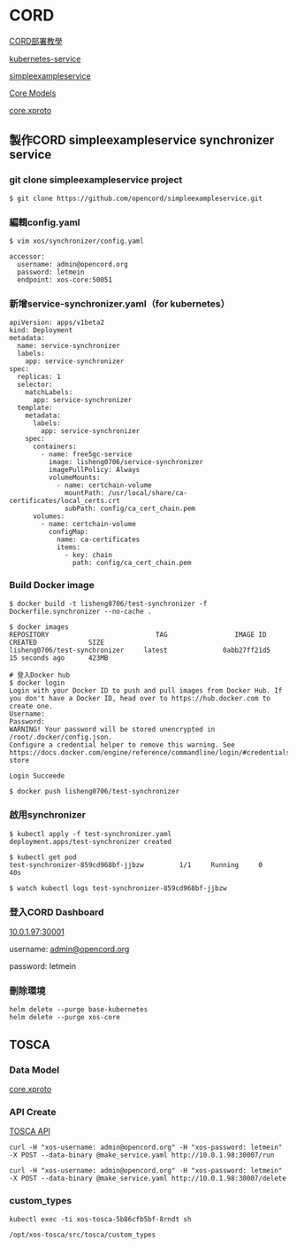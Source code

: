 # CORD
[CORD部署教學](https://guide.opencord.org/cord-6.1/linux.html)

[kubernetes-service](https://github.com/opencord/kubernetes-service)

[simpleexampleservice](https://github.com/opencord/simpleexampleservice)

[Core Models](https://guide.xosproject.org/core_models.html)

[core.xproto](https://github.com/opencord/xos/blob/master/xos/core/models/core.xproto)

## 製作CORD simpleexampleservice synchronizer service
### git clone simpleexampleservice project
```
$ git clone https://github.com/opencord/simpleexampleservice.git
```

### 編輯config.yaml
```
$ vim xos/synchronizer/config.yaml

accessor:
  username: admin@opencord.org
  password: letmein
  endpoint: xos-core:50051
```

### 新增service-synchronizer.yaml（for kubernetes）
```
apiVersion: apps/v1beta2
kind: Deployment
metadata:
  name: service-synchronizer
  labels:
    app: service-synchronizer
spec:
  replicas: 1
  selector:
    matchLabels:
      app: service-synchronizer
  template:
    metadata:
      labels:
        app: service-synchronizer
    spec:
      containers:
        - name: free5gc-service
          image: lisheng0706/service-synchronizer
          imagePullPolicy: Always
          volumeMounts:
            - name: certchain-volume
              mountPath: /usr/local/share/ca-certificates/local_certs.crt
              subPath: config/ca_cert_chain.pem
      volumes:
        - name: certchain-volume
          configMap:
            name: ca-certificates
            items:
              - key: chain
                path: config/ca_cert_chain.pem
```

### Build Docker image
```
$ docker build -t lisheng0706/test-synchronizer -f Dockerfile.synchronizer --no-cache .

$ docker images
REPOSITORY                           TAG                 IMAGE ID            CREATED             SIZE
lisheng0706/test-synchronizer     latest              0abb27ff21d5        15 seconds ago      423MB

# 登入Docker hub
$ docker login
Login with your Docker ID to push and pull images from Docker Hub. If you don't have a Docker ID, head over to https://hub.docker.com to create one.
Username: 
Password: 
WARNING! Your password will be stored unencrypted in /root/.docker/config.json.
Configure a credential helper to remove this warning. See
https://docs.docker.com/engine/reference/commandline/login/#credentials-store

Login Succeede

$ docker push lisheng0706/test-synchronizer
```

### 啟用synchronizer
```
$ kubectl apply -f test-synchronizer.yaml
deployment.apps/test-synchronizer created

$ kubectl get pod
test-synchronizer-859cd968bf-jjbzw         1/1     Running     0          40s

$ watch kubectl logs test-synchronizer-859cd968bf-jjbzw
```

### 登入CORD Dashboard
[10.0.1.97:30001](10.0.1.97:30001)

username: admin@opencord.org

password: letmein

### 刪除環境
```
helm delete --purge base-kubernetes
helm delete --purge xos-core
```

## TOSCA
### Data Model
[core.xproto](https://github.com/opencord/xos/blob/master/xos/core/models/core.xproto)

### API Create
[TOSCA API](https://guide.opencord.org/cord-6.1/xos-tosca/)
```
curl -H "xos-username: admin@opencord.org" -H "xos-password: letmein"  -X POST --data-binary @make_service.yaml http://10.0.1.98:30007/run

curl -H "xos-username: admin@opencord.org" -H "xos-password: letmein"  -X POST --data-binary @make_service.yaml http://10.0.1.98:30007/delete
```

### custom_types
```
kubectl exec -ti xos-tosca-5b86cfb5bf-8rndt sh

/opt/xos-tosca/src/tosca/custom_types
```